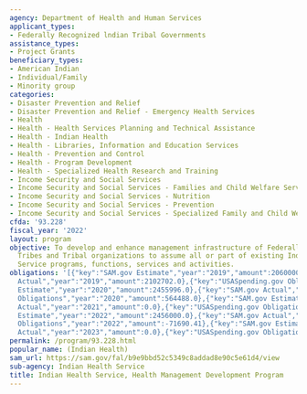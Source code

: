 ```yaml
---
agency: Department of Health and Human Services
applicant_types:
- Federally Recognized lndian Tribal Governments
assistance_types:
- Project Grants
beneficiary_types:
- American Indian
- Individual/Family
- Minority group
categories:
- Disaster Prevention and Relief
- Disaster Prevention and Relief - Emergency Health Services
- Health
- Health - Health Services Planning and Technical Assistance
- Health - Indian Health
- Health - Libraries, Information and Education Services
- Health - Prevention and Control
- Health - Program Development
- Health - Specialized Health Research and Training
- Income Security and Social Services
- Income Security and Social Services - Families and Child Welfare Services
- Income Security and Social Services - Nutrition
- Income Security and Social Services - Prevention
- Income Security and Social Services - Specialized Family and Child Welfare Services
cfda: '93.228'
fiscal_year: '2022'
layout: program
objective: To develop and enhance management infrastructure of Federally-recognized
  Tribes and Tribal organizations to assume all or part of existing Indian Health
  Service programs, functions, services and activities.
obligations: '[{"key":"SAM.gov Estimate","year":"2019","amount":2060000.0},{"key":"SAM.gov
  Actual","year":"2019","amount":2102702.0},{"key":"USASpending.gov Obligations","year":"2019","amount":1993012.0},{"key":"SAM.gov
  Estimate","year":"2020","amount":2455996.0},{"key":"SAM.gov Actual","year":"2020","amount":1802826.0},{"key":"USASpending.gov
  Obligations","year":"2020","amount":564488.0},{"key":"SAM.gov Estimate","year":"2021","amount":2456000.0},{"key":"SAM.gov
  Actual","year":"2021","amount":0.0},{"key":"USASpending.gov Obligations","year":"2021","amount":1520267.96},{"key":"SAM.gov
  Estimate","year":"2022","amount":2456000.0},{"key":"SAM.gov Actual","year":"2022","amount":635423.0},{"key":"USASpending.gov
  Obligations","year":"2022","amount":-71690.41},{"key":"SAM.gov Estimate","year":"2023","amount":1231417.0},{"key":"SAM.gov
  Actual","year":"2023","amount":0.0},{"key":"USASpending.gov Obligations","year":"2023","amount":42655.63}]'
permalink: /program/93.228.html
popular_name: (Indian Health)
sam_url: https://sam.gov/fal/b9e9bbd52c5349c8addad8e90c5e61d4/view
sub-agency: Indian Health Service
title: Indian Health Service, Health Management Development Program
---
```

